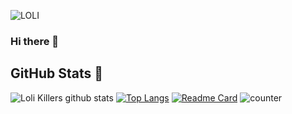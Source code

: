 ![LOLI](https://raw.githubusercontent.com/LoliKillers/LoliKillers/main/preview.gif)
### Hi there 👋


## GitHub Stats 🌟

![Loli Killers github stats](https://github-readme-stats.vercel.app/api?username=LoliKillers&theme=chartreuse-dark&count_private=true&show_icons=true&cache_seconds=1800)
[![Top Langs](https://github-readme-stats.vercel.app/api/top-langs/?username=LoliKillers&theme=chartreuse-dark&layout=compact)](https://github.com/LoliKillers/github-readme-stats)
[![Readme Card](https://github-readme-stats.vercel.app/api/pin/?username=LoliKillers&repo=Apriliya-Api)](https://github.com/LoliKillers/github-readme-stats)
![counter](https://komarev.com/ghpvc/?username=LoliKillers&style=flat-square)


